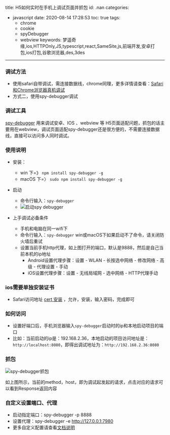 title: H5如何实时在手机上调试页面并抓包
id: .nan
categories:
  - javascript
date: 2020-08-14 17:28:53
toc: true
tags: 
	- chrome
    - cookie
    - spyDebugger
    - webview
keywords: 梦遥奇缘,ios,HTTPOnly,JS,typescript,react,SameSite,js,前端开发,安卓打包,ios打包,谷歌浏览器,des,3des
---


### 调试方法

+ 使用safari自带调试，需连接数据线，chrome同理，更多详情请查看：[Safari和Chrome浏览器真机调试](https://juejin.im/post/6844903977557950471)
+ 方式二，使用spy-debugger调试

### 调试工具

[spy-debugger](https://github.com/wuchangming/spy-debugger) 用来调试安卓、IOS 、webview 等 H5页面适配问题，抓包的话主要用在webview，调试页面适配spy-debugger还是很方便的，不需要连接数据线，直接可以访问多人同时调试。


### 使用说明

+ 安装：
	+ win 下=》 `npm install spy-debugger -g`
	+ macOS 下=〉 `sudo npm install spy-debugger -g`

+ 启动
	+ 命令行输入：`spy-debugger`
	+ ![启动spy debugger](https://i.loli.net/2020/08/10/bZujnayV2oNHwmM.png)

+ 上手调试必备条件
	+ 手机和电脑在同一wifi下
	+ 命令行输入：`spy-debugger` win或macOS下如果启动不了命令，请关闭防火墙后重试
	+ 设置当前手机http代理，如上图打开的端口，默认是9888，然后是自己当前本机的ip地址
		+ Android设置代理步骤：设置 - WLAN - 长按选中网络 - 修改网络 - 高级 - 代理设置 - 手动
		+ iOS设置代理步骤：设置 - 无线局域网 - 选中网络 - HTTP代理手动

### ios需要单独安装证书
+ Safari访问地址 [cert 安装](http://spydebugger.com/cert) ，允许，安装，输入密码，完成即可


### 如何访问

+ 设置好端口后，手机浏览器输入`spy-debugger`启动时的ip和本地启动项目的端口
+ 比如：当前启动的ip是：192.168.2.36，本地启动的项目访问地址是：`http://localhost:8080`，即得出调试地址为：`http://192.168.2.36:8080`

### 抓包

![spy-debugger抓包](https://i.loli.net/2020/08/10/8hOx7LX2GA4TBlH.png)

如上图所示，当前的method，host，即为调试起发起的请求，点击对应的请求可以看到Response返回内容

### 自定义设置端口、代理

+ 启动指定端口：spy-debugger -p 8888
+ 设置代理：spy-debugger -e http://127.0.0.1:7980
+ 更多自定义配置请查看[文档说明](https://github.com/wuchangming/spy-debugger)


